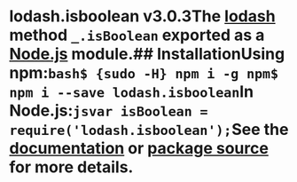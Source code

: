 # lodash.isboolean v3.0.3The [lodash](https://lodash.com/) method `_.isBoolean` exported as a [Node.js](https://nodejs.org/) module.## InstallationUsing npm:```bash$ {sudo -H} npm i -g npm$ npm i --save lodash.isboolean```In Node.js:```jsvar isBoolean = require('lodash.isboolean');```See the [documentation](https://lodash.com/docs#isBoolean) or [package source](https://github.com/lodash/lodash/blob/3.0.3-npm-packages/lodash.isboolean) for more details.